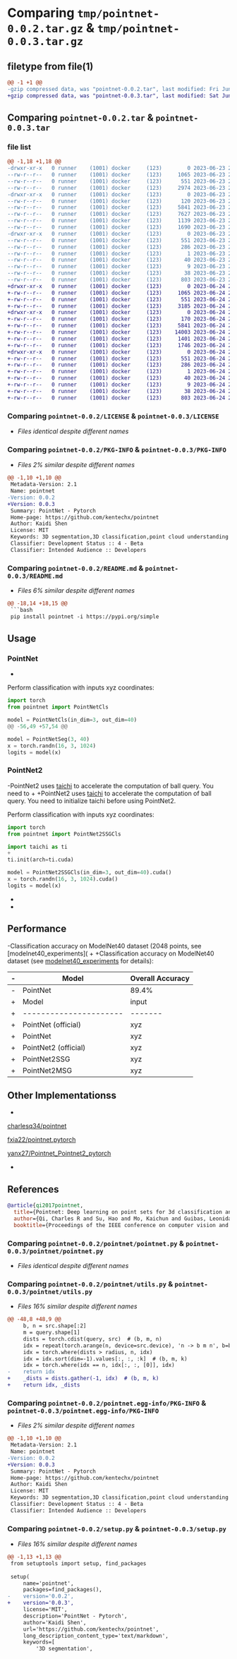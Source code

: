 # Comparing `tmp/pointnet-0.0.2.tar.gz` & `tmp/pointnet-0.0.3.tar.gz`

## filetype from file(1)

```diff
@@ -1 +1 @@
-gzip compressed data, was "pointnet-0.0.2.tar", last modified: Fri Jun 23 23:13:09 2023, max compression
+gzip compressed data, was "pointnet-0.0.3.tar", last modified: Sat Jun 24 22:16:09 2023, max compression
```

## Comparing `pointnet-0.0.2.tar` & `pointnet-0.0.3.tar`

### file list

```diff
@@ -1,18 +1,18 @@
-drwxr-xr-x   0 runner    (1001) docker     (123)        0 2023-06-23 23:13:09.480347 pointnet-0.0.2/
--rw-r--r--   0 runner    (1001) docker     (123)     1065 2023-06-23 23:12:59.000000 pointnet-0.0.2/LICENSE
--rw-r--r--   0 runner    (1001) docker     (123)      551 2023-06-23 23:13:09.480347 pointnet-0.0.2/PKG-INFO
--rw-r--r--   0 runner    (1001) docker     (123)     2974 2023-06-23 23:12:59.000000 pointnet-0.0.2/README.md
-drwxr-xr-x   0 runner    (1001) docker     (123)        0 2023-06-23 23:13:09.480347 pointnet-0.0.2/pointnet/
--rw-r--r--   0 runner    (1001) docker     (123)      120 2023-06-23 23:12:59.000000 pointnet-0.0.2/pointnet/__init__.py
--rw-r--r--   0 runner    (1001) docker     (123)     5841 2023-06-23 23:12:59.000000 pointnet-0.0.2/pointnet/pointnet.py
--rw-r--r--   0 runner    (1001) docker     (123)     7627 2023-06-23 23:12:59.000000 pointnet-0.0.2/pointnet/pointnet2.py
--rw-r--r--   0 runner    (1001) docker     (123)     1139 2023-06-23 23:12:59.000000 pointnet-0.0.2/pointnet/taichi.py
--rw-r--r--   0 runner    (1001) docker     (123)     1690 2023-06-23 23:12:59.000000 pointnet-0.0.2/pointnet/utils.py
-drwxr-xr-x   0 runner    (1001) docker     (123)        0 2023-06-23 23:13:09.480347 pointnet-0.0.2/pointnet.egg-info/
--rw-r--r--   0 runner    (1001) docker     (123)      551 2023-06-23 23:13:09.000000 pointnet-0.0.2/pointnet.egg-info/PKG-INFO
--rw-r--r--   0 runner    (1001) docker     (123)      286 2023-06-23 23:13:09.000000 pointnet-0.0.2/pointnet.egg-info/SOURCES.txt
--rw-r--r--   0 runner    (1001) docker     (123)        1 2023-06-23 23:13:09.000000 pointnet-0.0.2/pointnet.egg-info/dependency_links.txt
--rw-r--r--   0 runner    (1001) docker     (123)       40 2023-06-23 23:13:09.000000 pointnet-0.0.2/pointnet.egg-info/requires.txt
--rw-r--r--   0 runner    (1001) docker     (123)        9 2023-06-23 23:13:09.000000 pointnet-0.0.2/pointnet.egg-info/top_level.txt
--rw-r--r--   0 runner    (1001) docker     (123)       38 2023-06-23 23:13:09.480347 pointnet-0.0.2/setup.cfg
--rw-r--r--   0 runner    (1001) docker     (123)      803 2023-06-23 23:12:59.000000 pointnet-0.0.2/setup.py
+drwxr-xr-x   0 runner    (1001) docker     (123)        0 2023-06-24 22:16:09.414361 pointnet-0.0.3/
+-rw-r--r--   0 runner    (1001) docker     (123)     1065 2023-06-24 22:15:59.000000 pointnet-0.0.3/LICENSE
+-rw-r--r--   0 runner    (1001) docker     (123)      551 2023-06-24 22:16:09.414361 pointnet-0.0.3/PKG-INFO
+-rw-r--r--   0 runner    (1001) docker     (123)     3185 2023-06-24 22:15:59.000000 pointnet-0.0.3/README.md
+drwxr-xr-x   0 runner    (1001) docker     (123)        0 2023-06-24 22:16:09.414361 pointnet-0.0.3/pointnet/
+-rw-r--r--   0 runner    (1001) docker     (123)      170 2023-06-24 22:15:59.000000 pointnet-0.0.3/pointnet/__init__.py
+-rw-r--r--   0 runner    (1001) docker     (123)     5841 2023-06-24 22:15:59.000000 pointnet-0.0.3/pointnet/pointnet.py
+-rw-r--r--   0 runner    (1001) docker     (123)    14003 2023-06-24 22:15:59.000000 pointnet-0.0.3/pointnet/pointnet2.py
+-rw-r--r--   0 runner    (1001) docker     (123)     1401 2023-06-24 22:15:59.000000 pointnet-0.0.3/pointnet/taichi.py
+-rw-r--r--   0 runner    (1001) docker     (123)     1746 2023-06-24 22:15:59.000000 pointnet-0.0.3/pointnet/utils.py
+drwxr-xr-x   0 runner    (1001) docker     (123)        0 2023-06-24 22:16:09.414361 pointnet-0.0.3/pointnet.egg-info/
+-rw-r--r--   0 runner    (1001) docker     (123)      551 2023-06-24 22:16:09.000000 pointnet-0.0.3/pointnet.egg-info/PKG-INFO
+-rw-r--r--   0 runner    (1001) docker     (123)      286 2023-06-24 22:16:09.000000 pointnet-0.0.3/pointnet.egg-info/SOURCES.txt
+-rw-r--r--   0 runner    (1001) docker     (123)        1 2023-06-24 22:16:09.000000 pointnet-0.0.3/pointnet.egg-info/dependency_links.txt
+-rw-r--r--   0 runner    (1001) docker     (123)       40 2023-06-24 22:16:09.000000 pointnet-0.0.3/pointnet.egg-info/requires.txt
+-rw-r--r--   0 runner    (1001) docker     (123)        9 2023-06-24 22:16:09.000000 pointnet-0.0.3/pointnet.egg-info/top_level.txt
+-rw-r--r--   0 runner    (1001) docker     (123)       38 2023-06-24 22:16:09.414361 pointnet-0.0.3/setup.cfg
+-rw-r--r--   0 runner    (1001) docker     (123)      803 2023-06-24 22:15:59.000000 pointnet-0.0.3/setup.py
```

### Comparing `pointnet-0.0.2/LICENSE` & `pointnet-0.0.3/LICENSE`

 * *Files identical despite different names*

### Comparing `pointnet-0.0.2/PKG-INFO` & `pointnet-0.0.3/PKG-INFO`

 * *Files 2% similar despite different names*

```diff
@@ -1,10 +1,10 @@
 Metadata-Version: 2.1
 Name: pointnet
-Version: 0.0.2
+Version: 0.0.3
 Summary: PointNet - Pytorch
 Home-page: https://github.com/kentechx/pointnet
 Author: Kaidi Shen
 License: MIT
 Keywords: 3D segmentation,3D classification,point cloud understanding
 Classifier: Development Status :: 4 - Beta
 Classifier: Intended Audience :: Developers
```

### Comparing `pointnet-0.0.2/README.md` & `pointnet-0.0.3/README.md`

 * *Files 6% similar despite different names*

```diff
@@ -18,14 +18,15 @@
 ```bash
 pip install pointnet -i https://pypi.org/simple
 ```
 
 ## Usage
 
 ### PointNet
+
 Perform classification with inputs xyz coordinates:
 
 ```python
 import torch
 from pointnet import PointNetCls
 
 model = PointNetCls(in_dim=3, out_dim=40)
@@ -56,49 +57,54 @@
 
 model = PointNetSeg(3, 40)
 x = torch.randn(16, 3, 1024)
 logits = model(x)
 ```
 
 ### PointNet2
-PointNet2 uses [taichi](https://github.com/taichi-dev/taichi) to accelerate the computation of ball query. You need to 
+
+PointNet2 uses [taichi](https://github.com/taichi-dev/taichi) to accelerate the computation of ball query. You need to
 initialize taichi before using PointNet2.
 
 Perform classification with inputs xyz coordinates:
 
 ```python
 import torch
 from pointnet import PointNet2SSGCls
 
 import taichi as ti
+
 ti.init(arch=ti.cuda)
 
 model = PointNet2SSGCls(in_dim=3, out_dim=40).cuda()
 x = torch.randn(16, 3, 1024).cuda()
 logits = model(x)
 ```
 
-
-
 ## Performance
-Classification accuracy on ModelNet40 dataset (2048 points, see [modelnet40_experiments](
+
+Classification accuracy on ModelNet40 dataset (see [modelnet40_experiments](
 https://github.com/kentechx/modelnet40_experiments) for details):
 
-| Model                   | Overall Accuracy |
-|-------------------------|------------------|
-| PointNet                | 89.4%            |
+| Model                | input | Overall Accuracy |
+|----------------------|-------|------------------|
+| PointNet (official)  | xyz   | 89.2%            |
+| PointNet             | xyz   | 90.7%            |
+| PointNet2 (official) | xyz   | 90.7%            |
+| PointNet2SSG         | xyz   | 90.7%            |
+| PointNet2MSG         | xyz   | 92.1%            |
 
 ## Other Implementationss
+
 [charlesq34/pointnet](https://github.com/charlesq34/pointnet)
 
 [fxia22/pointnet.pytorch](https://github.com/fxia22/pointnet.pytorch)
 
 [yanx27/Pointnet_Pointnet2_pytorch](https://github.com/yanx27/Pointnet_Pointnet2_pytorch)
 
-
 ## References
 
 ```bibtex
 @article{qi2017pointnet,
   title={Pointnet: Deep learning on point sets for 3d classification and segmentation},
   author={Qi, Charles R and Su, Hao and Mo, Kaichun and Guibas, Leonidas J},
   booktitle={Proceedings of the IEEE conference on computer vision and pattern recognition},
```

### Comparing `pointnet-0.0.2/pointnet/pointnet.py` & `pointnet-0.0.3/pointnet/pointnet.py`

 * *Files identical despite different names*

### Comparing `pointnet-0.0.2/pointnet/utils.py` & `pointnet-0.0.3/pointnet/utils.py`

 * *Files 16% similar despite different names*

```diff
@@ -48,8 +48,9 @@
     b, n = src.shape[:2]
     m = query.shape[1]
     dists = torch.cdist(query, src)  # (b, m, n)
     idx = repeat(torch.arange(n, device=src.device), 'n -> b m n', b=b, m=m)
     idx = torch.where(dists > radius, n, idx)
     idx = idx.sort(dim=-1).values[:, :, :k]  # (b, m, k)
     idx = torch.where(idx == n, idx[:, :, [0]], idx)
-    return idx
+    _dists = dists.gather(-1, idx)  # (b, m, k)
+    return idx, _dists
```

### Comparing `pointnet-0.0.2/pointnet.egg-info/PKG-INFO` & `pointnet-0.0.3/pointnet.egg-info/PKG-INFO`

 * *Files 2% similar despite different names*

```diff
@@ -1,10 +1,10 @@
 Metadata-Version: 2.1
 Name: pointnet
-Version: 0.0.2
+Version: 0.0.3
 Summary: PointNet - Pytorch
 Home-page: https://github.com/kentechx/pointnet
 Author: Kaidi Shen
 License: MIT
 Keywords: 3D segmentation,3D classification,point cloud understanding
 Classifier: Development Status :: 4 - Beta
 Classifier: Intended Audience :: Developers
```

### Comparing `pointnet-0.0.2/setup.py` & `pointnet-0.0.3/setup.py`

 * *Files 16% similar despite different names*

```diff
@@ -1,13 +1,13 @@
 from setuptools import setup, find_packages
 
 setup(
     name='pointnet',
     packages=find_packages(),
-    version='0.0.2',
+    version='0.0.3',
     license='MIT',
     description='PointNet - Pytorch',
     author='Kaidi Shen',
     url='https://github.com/kentechx/pointnet',
     long_description_content_type='text/markdown',
     keywords=[
         '3D segmentation',
```

